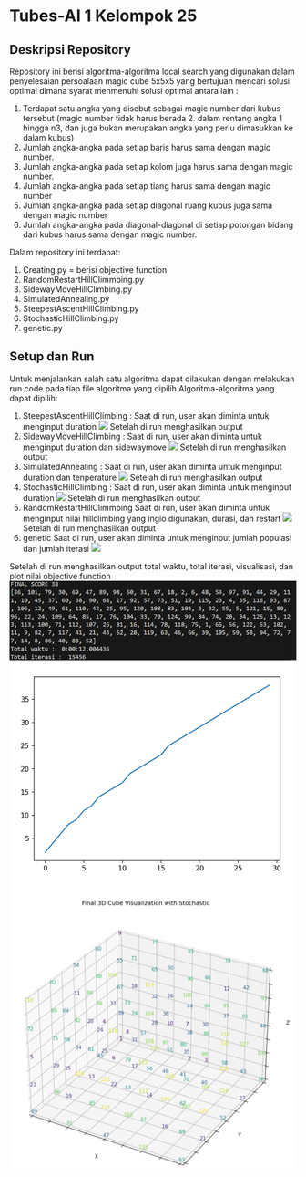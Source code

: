 # Tubes-AI 1 Kelompok 25
## Deskripsi Repository
Repository ini berisi algoritma-algoritma local search yang digunakan dalam penyelesaian persoalaan magic cube 5x5x5 yang bertujuan mencari solusi optimal dimana syarat menmenuhi solusi optimal antara lain : 
1. Terdapat satu angka yang disebut sebagai magic number dari kubus tersebut (magic number tidak harus berada 2. dalam rentang angka 1 hingga n3, dan juga bukan merupakan angka yang perlu dimasukkan ke dalam kubus)
3. Jumlah angka-angka pada setiap baris harus sama dengan magic number.
4. Jumlah angka-angka pada setiap kolom juga harus sama dengan magic number.
5. Jumlah angka-angka pada setiap tiang harus sama dengan magic number 
6. Jumlah angka-angka pada setiap diagonal ruang kubus juga sama dengan magic number
7. Jumlah angka-angka pada diagonal-diagonal di setiap potongan bidang dari kubus harus sama dengan magic number.

Dalam repository ini terdapat:
1. Creating.py = berisi objective function
2. RandomRestartHillClimmbing.py
3. SidewayMoveHillClimbing.py
4. SimulatedAnnealing.py
5. SteepestAscentHillClimbing.py
6. StochasticHillClimbing.py
7. genetic.py

## Setup dan Run
Untuk menjalankan salah satu algoritma dapat dilakukan dengan melakukan run code pada tiap file algoritma yang dipilih
Algoritma-algoritma yang dapat dipilih:
1. SteepestAscentHillClimbing :
   Saat di run, user akan diminta untuk menginput duration
   <img src="..\galeri\Screenshot 2024-11-11 224042.png"></img>
   Setelah di run menghasilkan output
   <img src=""></img>
2. SidewayMoveHillClimbing :
   Saat di run, user akan diminta untuk menginput duration dan sidewaymove
   <img src="..\galeri\Screenshot 2024-11-11 224414.png"></img>
   Setelah di run menghasilkan output
   <img src=""></img>
3. SimulatedAnnealing :
   Saat di run, user akan diminta untuk menginput duration dan tenperature
   <img src="..\galeri\Screenshot 2024-11-11 230356.png"></img>
   Setelah di run menghasilkan output
   <img src=""></img>
4. StochasticHillClimbing :
   Saat di run, user akan diminta untuk menginput duration
   <img src="..\galeri\Screenshot 2024-11-11 230627.png"></img>
   Setelah di run menghasilkan output
   <img src=""></img>
5. RandomRestartHillClimmbing
   Saat di run, user akan diminta untuk menginput nilai hillclimbing yang ingio digunakan, durasi, dan     restart
   <img src="..\galeri\Screenshot 2024-11-11 225536.png"></img>
   Setelah di run menghasilkan output
   <img src=""></img>
6. genetic
      Saat di run, user akan diminta untuk menginput jumlah populasi dan jumlah iterasi
   <img src="..\galeri\Screenshot 2024-11-11 225658.png"></img>
   
Setelah di run menghasilkan output total waktu, total iterasi, visualisasi, dan plot nilai objective function
<img src="galeri\image.png"></img>
<img src="galeri\Screenshot 2024-11-11 203142.png"></img>
 <img src="galeri\Screenshot 2024-11-11 211403.png"></img>
